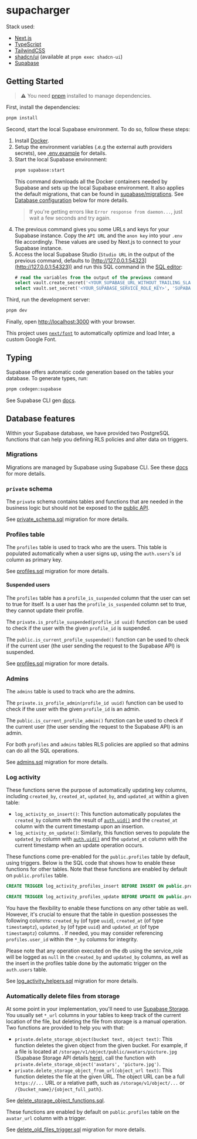 # supacharger

Stack used:
- [Next.js](https://nextjs.org/)
- [TypeScript](https://www.typescriptlang.org/)
- [TailwindCSS](https://tailwindcss.com/)
- [shadcn/ui](https://ui.shadcn.com/) (available at `pnpm exec shadcn-ui`)
- [Supabase](https://supabase.com/)

## Getting Started

> ⚠️ You need [pnpm](https://pnpm.io/) installed to manage dependencies.

First, install the dependencies:

```bash
pnpm install
```

Second, start the local Supabase environment. To do so, follow these steps:

1. Install [Docker](https://www.docker.com/).
2. Setup the environment variables (.e.g the external auth providers secrets), see [.env.example](./.env.example) for details.
3. Start the local Supabase environment:
    ```bash
    pnpm supabase:start
    ```
    This command downloads all the Docker containers needed by Supabase and sets up the local Supabase environment. It also applies the default migrations, that can be found in [supabase/migrations](./supabase/migrations). See [Database configuration](#database-configuration) below for more details.
    > If you're getting errors like `Error response from daemon...`, just wait a few seconds and try again.
4. The previous command gives you some URLs and keys for your Supabase instance. Copy the `API URL` and the `anon key` into your `.env` file accordingly. These values are used by Next.js to connect to your Supabase instance.
5. Access the local Supabase Studio (`Studio URL` in the output of the previous command, defaults to [http://127.0.0.1:54323](http://127.0.0.1:54323)) and run this SQL command in the [SQL editor](http://127.0.0.1:54323/project/default/sql):
    ```sql
    # read the variables from the output of the previous command
    select vault.create_secret('<YOUR_SUPABASE_URL_WITHOUT_TRAILING_SLASH>', 'SUPABASE_URL');
    select vault.set_secret('<YOUR_SUPABASE_SERVICE_ROLE_KEY>', 'SUPABASE_SERVICE_ROLE_KEY');
    ```

Third, run the development server:

```bash
pnpm dev
```

Finally, open [http://localhost:3000](http://localhost:3000) with your browser.

This project uses [`next/font`](https://nextjs.org/docs/basic-features/font-optimization) to automatically optimize and load Inter, a custom Google Font.

## Typing

Supabase offers automatic code generation based on the tables your database. To generate types, run:

```bash
pnpm codegen:supabase
```

See Supabase CLI gen [docs](https://supabase.com/docs/reference/cli/supabase-gen-types).

## Database features

Within your Supabase database, we have provided two PostgreSQL functions that can help you defining RLS policies and alter data on triggers.

### Migrations

Migrations are managed by Supabase using Supabase CLI. See these [docs](https://supabase.com/docs/guides/cli/local-development) for more details.

### `private` schema

The `private` schema contains tables and functions that are needed in the business logic but should not be exposed to the [public API](https://supabase.com/docs/guides/api).

See [private_schema.sql](./supabase/migrations/00000000000001_private_schema.sql) migration for more details.

### Profiles table

The `profiles` table is used to track who are the users. This table is populated automatically when a user signs up, using the `auth.users`'s `id` column as primary key.

See [profiles.sql](./supabase/migrations/00000000000002_profiles.sql) migration for more details.

#### Suspended users

The `profiles` table has a `profile_is_suspended` column that the user can set to true for itself. Is a user has the `profile_is_suspended` column set to true, they cannot update their profile.

The `private.is_profile_suspended(profile_id uuid)` function can be used to check if the user with the given `profile_id` is suspended.

The `public.is_current_profile_suspended()` function can be used to check if the current user (the user sending the request to the Supabase API) is suspended.

See [profiles.sql](./supabase/migrations/00000000000002_profiles.sql) migration for more details.

### Admins

The `admins` table is used to track who are the admins.

The `private.is_profile_admin(profile_id uuid)` function can be used to check if the user with the given `profile_id` is an admin.

The `public.is_current_profile_admin()` function can be used to check if the current user (the user sending the request to the Supabase API) is an admin.

For both `profiles` and `admins` tables RLS policies are applied so that admins can do all the SQL operations.

See [admins.sql](./supabase/migrations/00000000000003_admins.sql) migration for more details.

### Log activity

These functions serve the purpose of automatically updating key columns, including `created_by`, `created_at`, `updated_by`, and `updated_at` within a given table:

- `log_activity_on_insert()`: This function automatically populates the `created_by` column with the result of [`auth.uid()`](https://supabase.com/docs/guides/auth/row-level-security#authuid) and the `created_at` column with the current timestamp upon an insertion.
- `log_activity_on_update()`: Similarly, this function serves to populate the `updated_by` column with [`auth.uid()`](https://supabase.com/docs/guides/auth/row-level-security#authuid) and the `updated_at` column with the current timestamp when an update operation occurs.

These functions come pre-enabled for the `public.profiles` table by default, using triggers. Below is the SQL code that shows how to enable these functions for other tables. Note that these functions are enabled by default on `public.profiles` table.

```sql
CREATE TRIGGER log_activity_profiles_insert BEFORE INSERT ON public.profiles FOR EACH ROW EXECUTE FUNCTION log_activity_on_insert();

CREATE TRIGGER log_activity_profiles_update BEFORE UPDATE ON public.profiles FOR EACH ROW EXECUTE FUNCTION log_activity_on_update();
```

You have the flexibility to enable these functions on any other table as well. However, it's crucial to ensure that the table in question possesses the following columns: `created_by` (of type `uuid`), `created_at` (of type `timestamptz`), `updated_by` (of type `uuid`) and `updated_at` (of type `timestamptz`) columns. . If needed, you may consider referencing `profiles.user_id` within the `*_by` columns for integrity.

Please note that any operation executed on the db using the service_role will be logged as `null` in the `created_by` and `updated_by` columns, as well as the insert in the profiles table done by the automatic trigger on the `auth.users` table.

See [log_activity_helpers.sql](./supabase/migrations/00000000000004_log_activity_helpers.sql) migration for more details.

### Automatically delete files from storage

At some point in your implementation, you'll need to use [Supabase Storage](https://supabase.com/docs/guides/storage). You usually set `*_url` columns in your tables to keep track of the current location of the file, but deleting the file from storage is a manual operation. Two functions are provided to help you with that:
- `private.delete_storage_object(bucket text, object text)`: This function deletes the given object from the given bucket. For example, if a file is located at `/storage/v1/object/public/avatars/picture.jpg` (Supabase Storage API details [here](https://github.com/supabase/storage-api)), call the function with `private.delete_storage_object('avatars', 'picture.jpg')`.
- `private.delete_storage_object_from_url(object_url text)`: This function deletes the file at the given URL. The object URL can be a full `https://...` URL or a relative path, such as `/storage/v1/object/...` or `/{bucket_name}/{object_full_path}`.

See [delete_storage_object_functions.sql](./supabase/migrations/00000000000005_delete_storage_object_function.sql).

These functions are enabled by default on `public.profiles` table on the `avatar_url` column with a trigger.

See [delete_old_files_trigger.sql](./supabase/migrations/00000000000006_delete_old_files_triggers.sql) migration for more details.

